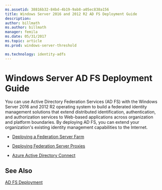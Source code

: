 ```yaml
---
ms.assetid: 38816b32-84bd-4b19-9ab8-a05ec838a156
title: Windows Server 2016 and 2012 R2 AD FS Deployment Guide
description:
author: billmath
ms.author: billmath
manager: femila
ms.date: 05/31/2017
ms.topic: article
ms.prod: windows-server-threshold

ms.technology: identity-adfs
---
```


# Windows Server AD FS Deployment Guide


You can use Active Directory Federation Services \(AD FS\) with the  Windows Server 2016 and 2012 R2  operating system to build a federated identity management solutions that extend distributed identification, authentication, and authorization services to Web\-based applications across organization and platform boundaries. By deploying AD FS, you can extend your organization's existing identity management capabilities to the Internet.  
  
-   [Deploying a Federation Server Farm](Deploying-a-Federation-Server-Farm.md)  
  
-   [Deploying Federation Server Proxies](Deploying-Federation-Server-Proxies.md)  
  
-   [Azure Active Directory Connect](Azure-Active-Directory-Connect.md)  
  
## See Also  
[AD FS Deployment](../../ad-fs/AD-FS-Deployment.md)  

  

